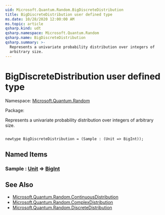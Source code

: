 ```yaml
---
uid: Microsoft.Quantum.Random.BigDiscreteDistribution
title: BigDiscreteDistribution user defined type
ms.date: 10/28/2020 12:00:00 AM
ms.topic: article
qsharp.kind: udt
qsharp.namespace: Microsoft.Quantum.Random
qsharp.name: BigDiscreteDistribution
qsharp.summary: >-
  Represents a univariate probability distribution over integers of
  arbitrary size.
---
```


# BigDiscreteDistribution user defined type

Namespace: [Microsoft.Quantum.Random](xref:Microsoft.Quantum.Random)

Package: [](https://nuget.org/packages/)


Represents a univariate probability distribution over integers ofarbitrary size.

```qsharp

newtype BigDiscreteDistribution = (Sample : (Unit => BigInt));
```



## Named Items

### Sample : [Unit](xref:microsoft.quantum.lang-ref.unit) => [BigInt](xref:microsoft.quantum.lang-ref.bigint) 



## See Also

- [Microsoft.Quantum.Random.ContinuousDistribution](xref:Microsoft.Quantum.Random.ContinuousDistribution)
- [Microsoft.Quantum.Random.ComplexDistribution](xref:Microsoft.Quantum.Random.ComplexDistribution)
- [Microsoft.Quantum.Random.DiscreteDistribution](xref:Microsoft.Quantum.Random.DiscreteDistribution)